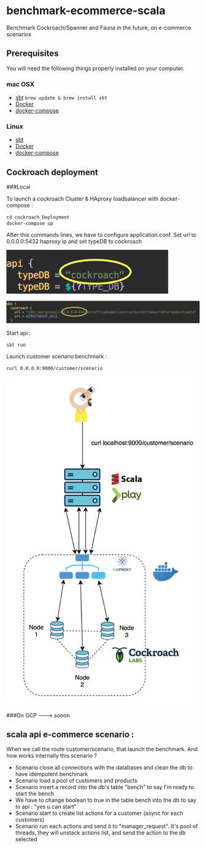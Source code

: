 # benchmark-ecommerce-scala
Benchmark Cockroach/Spanner and Fauna in the future, on e-commerce scenarios


## Prerequisites

You will need the following things properly installed on your computer.

### mac OSX

* [sbt](https://www.scala-sbt.org/1.x/docs/Installing-sbt-on-Mac.html)
`brew update & brew install sbt` 
* [Docker](https://docs.docker.com/docker-for-mac/install/) 
* [docker-compose](https://docs.docker.com/compose/install/) 

### Linux

* [sbt](https://www.scala-sbt.org/0.13/docs/Installing-sbt-on-Linux.html) 
* [Docker](https://docs.docker.com/install/linux/docker-ce/ubuntu/) 
* [docker-compose](https://docs.docker.com/compose/install/) 

## Cockroach deployment

###Local 

To launch a cockroach Cluster & HAproxy loadbalancer with docker-compose :

```
cd cockroach_Deployment
docker-compose up
```

After this commands lines, we have to configure application.conf.
Set url to 0.0.0.0:5432 haproxy ip and set typeDB to cockroach

![alt text](public/images/typeDB_config.png "Description goes here")


![alt text](public/images/url_config.png "Description goes here")


Start api :

```
sbt run
``` 

Launch customer scenario benchmark : 
```
curl 0.0.0.0:9000/customer/scenario
``` 
![alt text](public/images/global_stack_cockroach_local.png "global stack")

###On GCP 
 ---> sooon
## scala api e-commerce scenario :

When we call the route customer/scenario, that launch the benchmark. And how works
internally this scenario ?

* Scenario close all connections with the databases and clean the db to have idempotent benchmark
* Scenario load a pool of customers and products
* Scenario insert a record into the db's table "bench" to say I'm ready to start the bench
* We have to change boolean to true in the table bench into the db to say to api : "yes u can start"
* Scenario start to create list actions for a customer (async for each customers)
* Scenario run each actions and send it to "manager_request". It's pool of threads, they will
unstack actions list, and send the action to the db selected
 
